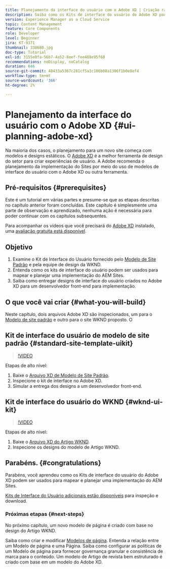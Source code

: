 ```yaml
---
title: Planejamento da interface do usuário com o Adobe XD | Criação rápida de site do AEM
description: Saiba como os Kits de interface do usuário do Adobe XD podem ser usados para projetar e acelerar a implementação do Adobe Experience Manager Sites.
version: Experience Manager as a Cloud Service
topic: Content Management
feature: Core Components
role: Developer
level: Beginner
jira: KT-9371
thumbnail: 338680.jpg
doc-type: Tutorial
exl-id: 3155e0fa-56b7-4a52-8eef-fee488e95f68
recommendations: noDisplay, noCatalog
duration: 646
source-git-commit: 48433a5367c281cf5a1c106b08a1306f1b0e8ef4
workflow-type: tm+mt
source-wordcount: '366'
ht-degree: 2%

---
```


# Planejamento da interface do usuário com o Adobe XD {#ui-planning-adobe-xd}

Na maioria dos casos, o planejamento para um novo site começa com modelos e designs estáticos. O [Adobe XD](https://www.adobe.com/products/xd.html) é a melhor ferramenta de design do setor para criar experiências de usuário. A Adobe recomenda o planejamento da implementação do Sites por meio do uso de modelos de interface do usuário com o Adobe XD ou outra ferramenta.

## Pré-requisitos {#prerequisites}

Este é um tutorial em várias partes e presume-se que as etapas descritas no capítulo anterior foram concluídas. Este capítulo é simplesmente uma parte de observação e aprendizado, nenhuma ação é necessária para poder continuar com os capítulos subsequentes.

Para acompanhar os vídeos que você precisará do [Adobe XD](https://www.adobe.com/products/xd/pricing/free-trial.html) instalado, uma [avaliação gratuita está disponível](https://www.adobe.com/products/xd/pricing/free-trial.html).

## Objetivo

1. Examine o Kit de Interface do Usuário fornecido pelo [Modelo de Site Padrão](https://github.com/adobe/aem-site-template-standard) e pela equipe de design da WKND.
1. Entenda como os kits de interface do usuário podem ser usados para mapear e planejar uma implementação do AEM Sites.
1. Saiba como entregar designs de interface do usuário criados no Adobe XD para um desenvolvedor front-end para implementação.

## O que você vai criar {#what-you-will-build}

Neste capítulo, dois arquivos Adobe XD são inspecionados, um para o [Modelo de site padrão](https://github.com/adobe/aem-site-template-standard) e outro para o site WKND proposto. O

## Kit de interface do usuário de modelo de site padrão {#standard-site-template-uikit}

>[!VIDEO](https://video.tv.adobe.com/v/3448435?quality=12&learn=on&captions=por_br)

Etapas de alto nível:

1. Baixe o [Arquivo XD de Modelo de Site Padrão](https://github.com/adobe/aem-site-template-standard/raw/main/files/wireframe.xd).
1. Inspecione o kit de interface no Adobe XD.
1. Simular a entrega dos designs a um desenvolvedor front-end.

## Kit de interface do usuário do WKND {#wknd-ui-kit}

>[!VIDEO](https://video.tv.adobe.com/v/36143?quality=12&learn=on&captions=por_br)

Etapas de alto nível:

1. Baixe o [Arquivo XD do Artigo WKND](https://github.com/adobe/aem-guides-wknd/releases/download/aem-guides-wknd-0.0.2/AEM_UI-kit-WKND-article-design.xd).
1. Inspecione os designs do modelo de Artigo WKND.

## Parabéns. {#congratulations}

Parabéns, você aprendeu como os Kits de interface do usuário do Adobe XD podem ser usados para mapear e planejar uma implementação do AEM Sites.

[Kits de Interface do Usuário adicionais estão disponíveis](https://www.adobe.com/products/xd/features/ui-kits.html) para inspeção e download.

### Próximas etapas {#next-steps}

No próximo capítulo, um novo modelo de página é criado com base no design do Artigo WKND.

Saiba como criar e modificar [Modelos de página](./page-templates.md). Entenda a relação entre um Modelo de página e uma Página. Saiba como configurar as políticas de um Modelo de página para fornecer governança granular e consistência de marca para o conteúdo.  Um modelo de Artigo de revista bem estruturado é criado com base em um modelo do Adobe XD.
